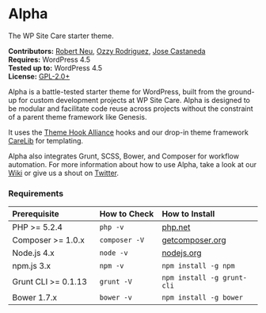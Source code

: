 # Alpha

The WP Site Care starter theme.

__Contributors:__ [Robert Neu](https://github.com/robneu), [Ozzy Rodriguez](https://github.com/ozzyrod), [Jose Castaneda](https://github.com/jocastaneda)  
__Requires:__ WordPress 4.5  
__Tested up to:__ WordPress 4.5  
__License:__ [GPL-2.0+](http://www.gnu.org/licenses/gpl-2.0.html)  

Alpha is a battle-tested starter theme for WordPress, built from the ground-up for custom development projects at WP Site Care. Alpha is designed to be modular and facilitate code reuse across projects without the constraint of a parent theme framework like Genesis.

It uses the [Theme Hook Alliance](https://github.com/zamoose/themehookalliance) hooks and our drop-in theme framework [CareLib](https://github.com/wpsitecare/carelib) for templating.

Alpha also integrates Grunt, SCSS, Bower, and Composer for workflow automation. For more information about how to use Alpha, take a look at our [Wiki](https://github.com/wpsitecare/carelib/wiki) or give us a shout on [Twitter](https://twitter.com/wpsitecare).

### Requirements

<table width="100%">
	<thead>
		<tr>
			<th align="left" width="35%">Prerequisite</th>
			<th align="left" width="25%">How to Check</th>
			<th align="left" width="600">How to Install</th>
		</tr>
	</thead>
	<tbody>
		<tr>
			<td>PHP >= 5.2.4</td>
			<td><code>php -v</code></td>
			<td><a href="http://php.net/manual/en/install.php">php.net</a></td>
		</tr>
		<tr>
			<td>Composer >= 1.0.x</td>
			<td><code>composer -V</code></td>
			<td><a href="https://getcomposer.org/download/">getcomposer.org</a></td>
		</tr>
		<tr>
			<td>Node.js 4.x</td>
			<td><code>node -v</code></td>
			<td><a href="http://nodejs.org/">nodejs.org</a></td>
		</tr>
		<tr>
			<td>npm.js 3.x</td>
			<td><code>npm -v</code></td>
			<td><code>npm install -g npm</code></td>
		</tr>
		<tr>
			<td>Grunt CLI >= 0.1.13</td>
			<td><code>grunt -V</code></td>
			<td><code>npm install -g grunt-cli</td>
		</tr>
		<tr>
			<td>Bower 1.7.x</td>
			<td><code>bower -v</code></td>
			<td><code>npm install -g bower</code></td>
		</tr>
	</tbody>
</table>
